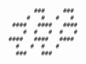            ###     ###
         #   #   #   #
     ####   ####   ####
        #  #   #  #   #
    ####   ####   ####
      #   #  #   #
      ###    ###

